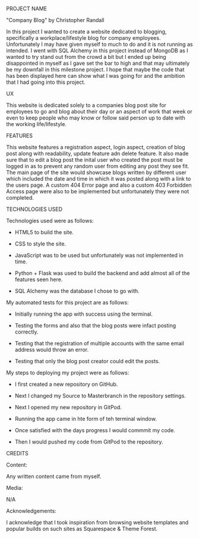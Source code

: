 PROJECT NAME

"Company Blog" by Christopher Randall

In this project I wanted to create a website dedicated to blogging, specifically a workplace/lifestyle blog for company employees. Unfortunately I may have given myself to much to do and it is not running as intended. I went
with SQL Alchemy in this project instead of MongoDB as I wanted to try stand out from the crowd a bit but I ended up being disappointed in myself as I gave set the bar
to high and that may ultimately be my downfall in this milestone project. I hope that maybe the code that has been displayed here can show what I was going for and the
ambition that I had going into this project.

UX

This website is  dedicated solely to a companies blog post site for employees to go and blog about their day or an aspect of work that week or even to keep
people who may know or follow said person up to date with the working life/lifestyle.

FEATURES

This website features a registration aspect, login aspect, creation of blog post along with readability, update feature adn delete feature. It also made sure
that to edit a blog post the inital user who created the post must be logged in as to prevent any random user from editing any post they see fit. The main page of the
site would showcase blogs written by different user which included the date and time in which it was posted along with a link to the users page. A custom 404 Error page and
also a custom 403 Forbidden Access page were also to be implemented but unfortunately they were not completed.

TECHNOLOGIES USED

Technologies used were as follows:

- HTML5 to build the site.

- CSS to style the site.

- JavaScript was to be used but unfortunately was not implemented in time.

- Python + Flask was used to build the backend and add almost all of the features seen here.

- SQL Alchemy was the database I chose to go with.

My automated tests for this project are as follows:

- Initially running the app with success using the terminal.

- Testing the forms and also that the blog posts were infact posting correctly.

- Testing that the registration of multiple accounts with the same email address would throw an error.

- Testing that only the blog post creator could edit the posts.

My steps to deploying my project were as follows:

- I first created a new repository on GitHub.

- Next I changed my Source to Masterbranch in the repository settings.

- Next I opened my new repository in GitPod.

- Running the app came in hte form of teh terminal window.

- Once satisfied with the days progress I would commmit my code.

- Then I would pushed my code from GitPod to the repository.

CREDITS

Content:

Any written content came from myself.

Media:

N/A

Acknowledgements:

I acknowledge that I took inspiration from browsing website templates and popular builds on such sites as Squarespace & Theme Forest.